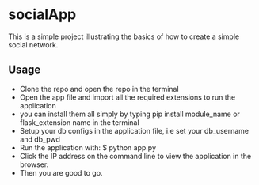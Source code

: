 # socialApp
This is a simple project illustrating the basics of how to create a simple social network.

## Usage
- Clone the repo and open the repo in the terminal
- Open the app file and import all the required extensions to run the application
- you can install them all simply by typing pip install module_name or flask_extension name in the terminal
- Setup your db configs in the application file, i.e set your db_username and db_pwd
- Run the application with:
  $ python app.py
- Click the IP address on the command line to view the application in the browser.
- Then you are good to go.
